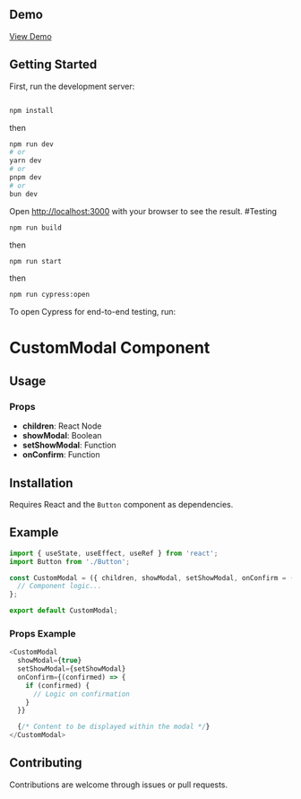 ## Demo

[View Demo](https://test-app-wine-mu.vercel.app/posts)


## Getting Started

First, run the development server:

```bash

npm install
```
then
```bash
npm run dev
# or
yarn dev
# or
pnpm dev
# or
bun dev
```

Open [http://localhost:3000](http://localhost:3000) with your browser to see the result.
#Testing

```bash
npm run build
```
then
```bash
npm run start
```
then
```bash
npm run cypress:open
```

To open Cypress for end-to-end testing, run:

# CustomModal Component

## Usage

### Props

- **children**: React Node
- **showModal**: Boolean
- **setShowModal**: Function
- **onConfirm**: Function

## Installation

Requires React and the `Button` component as dependencies.

## Example

```javascript
import { useState, useEffect, useRef } from 'react';
import Button from './Button';

const CustomModal = ({ children, showModal, setShowModal, onConfirm = () => {} }) => {
  // Component logic...
};

export default CustomModal;
```

### Props Example

```javascript
<CustomModal
  showModal={true}
  setShowModal={setShowModal}
  onConfirm={(confirmed) => {
    if (confirmed) {
      // Logic on confirmation
    }
  }}

  {/* Content to be displayed within the modal */}
</CustomModal>
```

## Contributing

Contributions are welcome through issues or pull requests.


